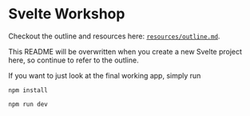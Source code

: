 # Svelte Workshop

Checkout the outline and resources here:
[`resources/outline.md`](./resources/outline.md).

This README will be overwritten when you create a new Svelte project here, so
continue to refer to the outline.

If you want to just look at the final working app, simply run 
```
npm install

npm run dev
``` 